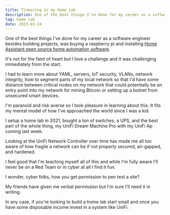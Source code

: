 ```yaml
---
title: Tinkering in my Home Lab
description: One of the best things I've done for my career as a software engineer besides building projects, was buying a raspberry pi and installing Home Assistant
tag: home lab
date: 2023-02-24
---
```

One of the best things I've done for my career as a software engineer besides building projects, was buying a raspberry pi and installing [Home Assistant open source home automation software](https://home-assistant.io).

It's not for the faint of heart but I love a challenge and it was challenging immediately from the start.

I had to learn more about YAML, servers, IoT security, VLANs, network integrity, how to segment parts of my local network so that I'd have some distance between critical nodes on my network that could potentially be an entry point into my network for mining Bitcoin or setting up a botnet from unsecured smart devices.

I'm paranoid and risk averse so I took pleasure in learning about this. It fits my mental model of how I've approached the world since I was a kid.

I setup a home lab in 2021, bought a ton of switches, a UPS, and the best part of the whole thing, my UniFi Dream Machine Pro with my UniFi Ap coming last week.

Looking at the UniFi Network Controller over time has made me all too aware of how fragile a network can be if not properly secured, air-gapped, and hardened.

I feel good that I'm teaching myself all of this and while I'm fully aware I'll never be on a Red Team or in cyber at all I find it fun.

I wonder, cyber folks, how you get permission to pen test a site?

My friends have given me verbal permission but I'm sure I'll need it in writing.

In any case, if you're looking to build a home lab start small and once you have some disposable income invest in a system like UniFi.
